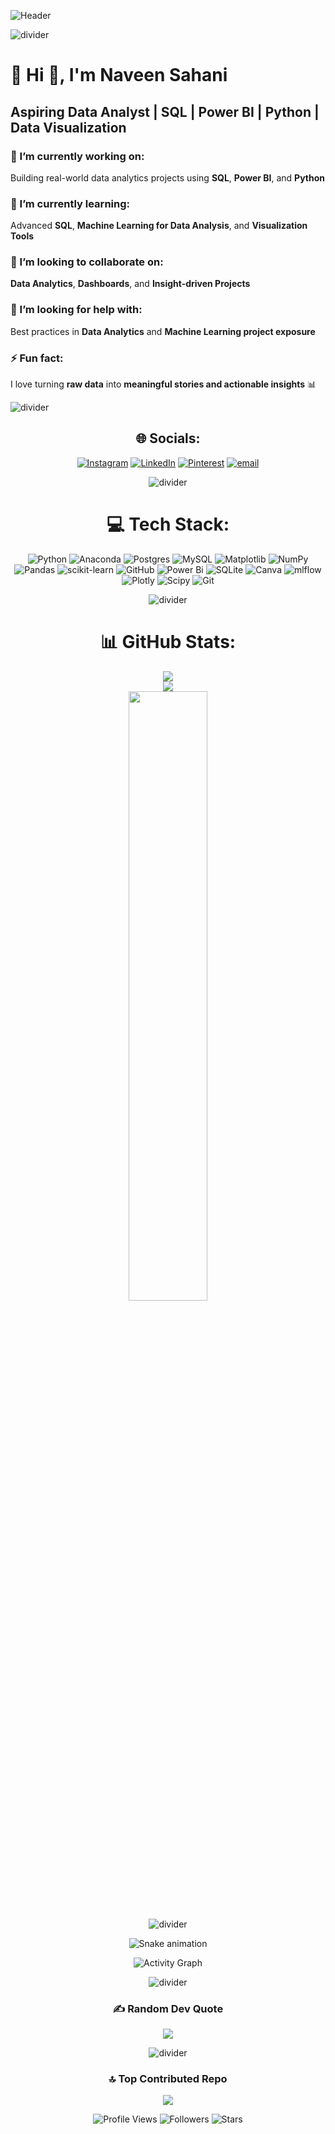 
![Header](https://capsule-render.vercel.app/api?type=waving&color=0:0f3443,100:34e89e&height=200&section=header&%20&fontSize=40&fontColor=ffffff)


![divider](https://capsule-render.vercel.app/api?type=rect&color=gradient&height=2)


# 💫 Hi 👋, I'm Naveen Sahani
## Aspiring Data Analyst | SQL | Power BI | Python | Data Visualization

### 🔭 I’m currently working on:
Building real-world data analytics projects using **SQL**, **Power BI**, and **Python**  

### 🌱 I’m currently learning:
Advanced **SQL**, **Machine Learning for Data Analysis**, and **Visualization Tools**  

### 👯 I’m looking to collaborate on:
**Data Analytics**, **Dashboards**, and **Insight-driven Projects**  

### 🤔 I’m looking for help with:
Best practices in **Data Analytics** and **Machine Learning project exposure**  

### ⚡ Fun fact:
I love turning **raw data** into **meaningful stories and actionable insights** 📊

![divider](https://capsule-render.vercel.app/api?type=rect&color=gradient&height=2)


<div align="center">


## 🌐 Socials:
[![Instagram](https://img.shields.io/badge/Instagram-%23E4405F.svg?logo=Instagram&logoColor=white)](https://instagram.com/arnav_sahani_) 
[![LinkedIn](https://img.shields.io/badge/LinkedIn-%230077B5.svg?logo=linkedin&logoColor=white)](https://linkedin.com/in/naveen-sahani-846768283/) 
[![Pinterest](https://img.shields.io/badge/Pinterest-%23E60023.svg?logo=Pinterest&logoColor=white)](https://pin.it/64h9cuxxK) 
[![email](https://img.shields.io/badge/Email-D14836?logo=gmail&logoColor=white)](mailto:work.naveensahani@gmail.com) 

![divider](https://capsule-render.vercel.app/api?type=rect&color=gradient&height=2)


# 💻 Tech Stack:
![Python](https://img.shields.io/badge/python-3670A0?style=for-the-badge&logo=python&logoColor=ffdd54) 
![Anaconda](https://img.shields.io/badge/Anaconda-%2344A833.svg?style=for-the-badge&logo=anaconda&logoColor=white) 
![Postgres](https://img.shields.io/badge/postgres-%23316192.svg?style=for-the-badge&logo=postgresql&logoColor=white) 
![MySQL](https://img.shields.io/badge/mysql-4479A1.svg?style=for-the-badge&logo=mysql&logoColor=white) 
![Matplotlib](https://img.shields.io/badge/Matplotlib-%23ffffff.svg?style=for-the-badge&logo=Matplotlib&logoColor=black) 
![NumPy](https://img.shields.io/badge/numpy-%23013243.svg?style=for-the-badge&logo=numpy&logoColor=white) 
![Pandas](https://img.shields.io/badge/pandas-%23150458.svg?style=for-the-badge&logo=pandas&logoColor=white) 
![scikit-learn](https://img.shields.io/badge/scikit--learn-%23F7931E.svg?style=for-the-badge&logo=scikit-learn&logoColor=white) 
![GitHub](https://img.shields.io/badge/github-%23121011.svg?style=for-the-badge&logo=github&logoColor=white) 
![Power Bi](https://img.shields.io/badge/power_bi-F2C811?style=for-the-badge&logo=powerbi&logoColor=black) 
![SQLite](https://img.shields.io/badge/sqlite-%2307405e.svg?style=for-the-badge&logo=sqlite&logoColor=white) 
![Canva](https://img.shields.io/badge/Canva-%2300C4CC.svg?style=for-the-badge&logo=Canva&logoColor=white) 
![mlflow](https://img.shields.io/badge/mlflow-%23d9ead3.svg?style=for-the-badge&logo=numpy&logoColor=blue) 
![Plotly](https://img.shields.io/badge/Plotly-%233F4F75.svg?style=for-the-badge&logo=plotly&logoColor=white) 
![Scipy](https://img.shields.io/badge/SciPy-%230C55A5.svg?style=for-the-badge&logo=scipy&logoColor=%white) 
![Git](https://img.shields.io/badge/git-%23F05033.svg?style=for-the-badge&logo=git&logoColor=white)

![divider](https://capsule-render.vercel.app/api?type=rect&color=gradient&height=2)


# 📊 GitHub Stats:
![](https://github-readme-stats.vercel.app/api?username=naveensahani&theme=dark&hide_border=false&include_all_commits=true&count_private=false)<br/>
![](https://nirzak-streak-stats.vercel.app/?user=naveensahani&theme=dark&hide_border=false)<br/>
<img src="https://github-readme-stats.vercel.app/api/top-langs/?username=NaveenSahani&layout=compact&theme=tokyonight" width="50%" />

![divider](https://capsule-render.vercel.app/api?type=rect&color=gradient&height=2)


<!-- Snake Game Repo View -->
<div align="center">
  <img src="https://profile-readme-generator.com/assets/snake.svg" alt="Snake animation" />
</div>

![Activity Graph](https://github-readme-activity-graph.vercel.app/graph?username=naveensahani&theme=react-dark&bg_color=0d1117&color=00ffcc&line=00ffcc&point=ffffff&area=true&hide_border=true)


![divider](https://capsule-render.vercel.app/api?type=rect&color=gradient&height=2)


### ✍️ Random Dev Quote
![](https://quotes-github-readme.vercel.app/api?type=horizontal&theme=radical)

![divider](https://capsule-render.vercel.app/api?type=rect&color=gradient&height=2)


### 🔝 Top Contributed Repo
![](https://github-contributor-stats.vercel.app/api?username=naveensahani&limit=5&theme=dark&combine_all_yearly_contributions=true)



![Profile Views](https://komarev.com/ghpvc/?username=naveensahani&color=blueviolet&style=for-the-badge)
![Followers](https://img.shields.io/github/followers/naveensahani?style=for-the-badge)
![Stars](https://img.shields.io/github/stars/naveensahani?style=for-the-badge)





</div>

<!-- Proudly created with GPRM ( https://gprm.itsvg.in ) -->



